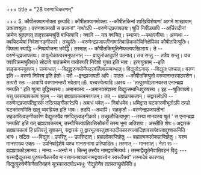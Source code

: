 +++
title = "28 वरुणाधिकरणम्"

+++
5. कौषीतक्यागमोक्ता इत्यादि। कौषीतक्यागमोक्ताः --कौषीतकिनां शाखिविशेषाणां आगमे शाखायाम् उक्ताश्श्रुताः। वरुणशतमखौ स प्रजानां" नाथोऽपि --वरुणेन्द्रप्रजापतयः।श्रुतिं निपीड्यापि --अर्चिरादीनां क्रमेण श्रुतत्वात् तादृशक्रमश्रुतिं बाधित्वापि। क्वापि -- यत्र क्वचित्। स्थाप्याः --स्थापनीयाः। अन्यथा -- क्वचिदप्येषां निवेशानङ्गीकारे। तच्छ्रुतिः --वरुणेन्द्रप्रजापतीनामातिवाहिककोचिनिक्षेपिका कौषीतकिश्रुतिः। विफला स्याद्धि --निष्प्रयोजना भवेद्धि। तस्मात् -- कौषीतकिश्रुतिनैष्फल्यपरिहाराय। ते --वरुणेन्द्रप्रजापतयः। वायुलोकात्परमनुपठनात् --- वायुलोकादुपरि पठनात्। तत्र सन्तु -- तत्रैव सन्तु। यत्र क्वापिक्रमश्रुतिबाधे सोढव्ये पाठक्रमेण वायोरुपरि निवेशो युक्त इति भावः। इत्ययुक्तम् --इति शङ्कनमयुक्तम्। सम्बन्धात् --विद्युद्वरुणयोर्मेघदरवर्तित्वसम्बन्धात्। विद्युतोऽन्वक् --विद्युतः पश्चात्। वरुण इति -- वरुणो निवेश्य इति हेतोः। परौ --इन्द्रप्रजापती अपि। पाठतः --कौषीतकिश्रुतौ वरुणानन्तरपाठवशेन। तत्परौ स्तः --अत्रापि वरुणानन्तरौ भवेताम्॥6. यत्त्वस्येत्यादि।अस्य -- 'तत्पुरुषोऽमानवस्स एनान्ब्रह्म गमयति ' इति श्रुत्या बुद्धिस्थस्य। अमानवस्य --अमानवसंज्ञस्य विद्युत्सम्बन्धिपुरुषस्य । इह --श्रुतिवाक्ये। यत्तु परसम्प्रापकत्वं श्रुतम् -- यत् ब्रह्मप्रापकत्वमवगतम्। तत् -- ब्रह्मप्रापकत्वम्। सद्वारत्वेऽपि --वरुणेन्द्रप्रजापतिद्वारकं तदित्यङ्गीकारेऽपि। अबाधं भवेत् -- निर्बाधमेव। भ्रमिद्वारा घटकारणीभूतोऽपि दण्डो घटकारणमिति खलु व्यवह्रियत इति भावः। तदपि --तथापि। सहकृतौ --वरुणेन्द्रप्रजापतीनां सहकारित्वङ्गीकारेण वैद्युतस्यैव गमयितृत्वङ्गीकारे। तच्छ्रुतौचित्यभूमा --तस्या मानवस्य श्रुतं ' स एनान्ब्रह्म गमयति' इति यत् ब्रह्मप्रापकत्वम्, तस्यौचित्यंप्रतिपत्तिसौकर्यं तस्य भूमा अतिशयः। अस्तीति शेषः। अद्वारकं ब्रह्मप्रापकत्वं हि प्रतिपत्तुं सुशकम्, सद्वारकं तु द्वारभूतवस्तुज्ञानतदीयकारणत्वादिज्ञावसापेक्षत्वाद्दुश्शकमिति भावः। तटितः ---विद्युत। उपरितु -- उपरिष्टात्। ब्रह्मलोकाप्तिहेतुः -- ब्रह्मात्मकलोकप्राप्तिहेतुः। यश्च मानसाख्य उक्तः -- उपनिषद्विशेषे यश्च मानसनामा प्रतिपादितः। तस्मात् -- मानसात्। नेता सः -- ब्रह्मप्रापकोऽमानवः। नान्यः --अन्यो न। किन्तु तस्यैव नामद्वयमित्यर्थः। तस्माद्वैद्युतेनैवातिवहनं विदुः --- यस्माद्वैद्युतस्य पुरुषस्यैकस्यैव मानसामानवाख्यनामद्वयवत्त्वेन स्वरूपैक्यं" तस्मादेव कारणात् विद्युत्पुरुषेणैकेनैवातिवहनं सूत्रकारादयोऽभ्यधुः 'वैद्युतेनैव ततस्तच्छ्रुतेरिति॥